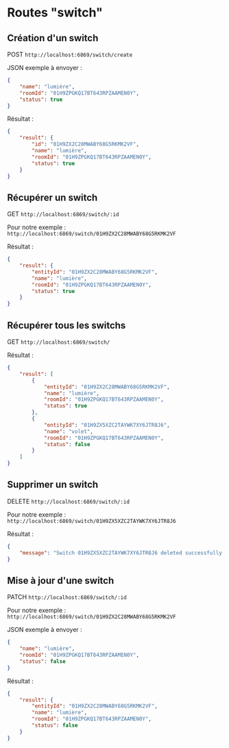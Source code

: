 # Routes "switch"

## Création d'un switch

POST ``http://localhost:6869/switch/create``

JSON exemple à envoyer :

```JSON
{
    "name": "lumière",
    "roomId": "01H9ZPGKQ17BT643RPZAAMEN0Y",
    "status": true
}
```

Résultat : 

```JSON
{
    "result": {
        "id": "01H9ZX2C28MWABY68G5RKMK2VF",
        "name": "lumière",
        "roomId": "01H9ZPGKQ17BT643RPZAAMEN0Y",
        "status": true
    }
}
```

## Récupérer un switch

GET ``http://localhost:6869/switch/:id``

Pour notre exemple : ``http://localhost:6869/switch/01H9ZX2C28MWABY68G5RKMK2VF``

Résultat : 

```JSON
{
    "result": {
        "entityId": "01H9ZX2C28MWABY68G5RKMK2VF",
        "name": "lumière",
        "roomId": "01H9ZPGKQ17BT643RPZAAMEN0Y",
        "status": true
    }
}
```

## Récupérer tous les switchs

GET ``http://localhost:6869/switch/``

Résultat : 

```JSON
{
    "result": [
        {
            "entityId": "01H9ZX2C28MWABY68G5RKMK2VF",
            "name": "lumière",
            "roomId": "01H9ZPGKQ17BT643RPZAAMEN0Y",
            "status": true
        },
        {
            "entityId": "01H9ZX5XZC2TAYWK7XY6JTR8J6",
            "name": "volet",
            "roomId": "01H9ZPGKQ17BT643RPZAAMEN0Y",
            "status": false
        }
    ]
}
```

## Supprimer un switch

DELETE ``http://localhost:6869/switch/:id``

Pour notre exemple : ``http://localhost:6869/switch/01H9ZX5XZC2TAYWK7XY6JTR8J6``

Résultat : 

```JSON
{
    "message": "Switch 01H9ZX5XZC2TAYWK7XY6JTR8J6 deleted successfully."
}
```

## Mise à jour d'une switch

PATCH ``http://localhost:6869/switch/:id``

Pour notre exemple : ``http://localhost:6869/switch/01H9ZX2C28MWABY68G5RKMK2VF``

JSON exemple à envoyer : 

```JSON
{
    "name": "lumière",
    "roomId": "01H9ZPGKQ17BT643RPZAAMEN0Y",
    "status": false
}
```

Résultat : 

```JSON
{
    "result": {
        "entityId": "01H9ZX2C28MWABY68G5RKMK2VF",
        "name": "lumière",
        "roomId": "01H9ZPGKQ17BT643RPZAAMEN0Y",
        "status": false
    }
}
```
